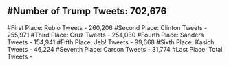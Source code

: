 #Number of Trump Tweets: 702,676
---
#First Place: Rubio Tweets - 260,206
#Second Place: Clinton Tweets - 255,971
#Third Place: Cruz Tweets - 254,030
#Fourth Place: Sanders Tweets - 154,941
#Fifth Place: Jeb! Tweets - 99,668
#Sixth Place: Kasich Tweets - 46,224
#Seventh Place: Carson Tweets - 31,774
#Last Place: Total Tweets -  
